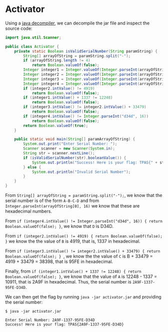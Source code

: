 # Activator

Using a [java decompiler](https://github.com/java-decompiler/jd-gui/), we
can decompile the jar file and inspect the source code:

```java
import java.util.Scanner;

public class Activator {
    private static Boolean isValidSerialNumber(String paramString) {
        String[] arrayOfString = paramString.split("-");
        if (arrayOfString.length != 4)
            return Boolean.valueOf(false);
        Integer integer1 = Integer.valueOf(Integer.parseInt(arrayOfString[0], 16));
        Integer integer2 = Integer.valueOf(Integer.parseInt(arrayOfString[1], 16));
        Integer integer3 = Integer.valueOf(Integer.parseInt(arrayOfString[2], 16));
        Integer integer4 = Integer.valueOf(Integer.parseInt(arrayOfString[3], 16));
        if (integer2.intValue() != 4919)
            return Boolean.valueOf(false);
        if (integer1.intValue() + 1337 != 12248)
            return Boolean.valueOf(false);
        if (integer3.intValue() != integer2.intValue() + 33479)
            return Boolean.valueOf(false);
        if (integer4.intValue() != Integer.parseInt("d34d", 16))
            return Boolean.valueOf(false);
        return Boolean.valueOf(true);
    }

    public static void main(String[] paramArrayOfString) {
        System.out.print("Enter Serial Number: ");
        Scanner scanner = new Scanner(System.in);
        String str = scanner.nextLine();
        if (isValidSerialNumber(str).booleanValue()) {
            System.out.println("Success! Here is your flag: TPAS{" + str + "}");
        } else {
            System.out.println("Invalid Serial Number");
        }
    }
}
```

From `String[] arrayOfString = paramString.split("-");`, we know that the serial number is of the form
`A-B-C-D` and from `Integer.parseInt(arrayOfString[0], 16)` we know that these are hexadecimal numbers.

From `if (integer4.intValue() != Integer.parseInt("d34d", 16)) { return Boolean.valueOf(false); }`,
we know that `D` is D34D.

From `if (integer2.intValue() != 4919) { return Boolean.valueOf(false); }` we know the the value of `B`
is 4919, that is, 1337 in hexadecimal.

From `if (integer3.intValue() != integer2.intValue() + 33479) { return Boolean.valueOf(false); } `, we
know the the value of `C` is B + 33479 = 4919 + 33479 = 38398, that is 95FE in hexadecimal.

Finally, from `if (integer1.intValue() + 1337 != 12248) { return Boolean.valueOf(false); }`, we know
that the value of `A` is 12248 - 1337 = 10911, that is 2A9F in hexadecimal. Thus, the serial number
is `2A9F-1337-95FE-D34D`.

We can then get the flag by running `java -jar activator.jar` and providing the serial number:

```
$ java -jar activator.jar

Enter Serial Number: 2A9F-1337-95FE-D34D
Success! Here is your flag: TPAS{2A9F-1337-95FE-D34D}
```
